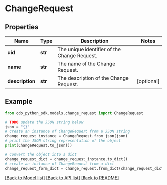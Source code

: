 # ChangeRequest


## Properties

Name | Type | Description | Notes
------------ | ------------- | ------------- | -------------
**uid** | **str** | The unique identifier of the Change Request. | 
**name** | **str** | The name of the Change Request. | 
**description** | **str** | The description of the Change Request. | [optional] 

## Example

```python
from cdo_python_sdk.models.change_request import ChangeRequest

# TODO update the JSON string below
json = "{}"
# create an instance of ChangeRequest from a JSON string
change_request_instance = ChangeRequest.from_json(json)
# print the JSON string representation of the object
print(ChangeRequest.to_json())

# convert the object into a dict
change_request_dict = change_request_instance.to_dict()
# create an instance of ChangeRequest from a dict
change_request_form_dict = change_request.from_dict(change_request_dict)
```
[[Back to Model list]](../README.md#documentation-for-models) [[Back to API list]](../README.md#documentation-for-api-endpoints) [[Back to README]](../README.md)


